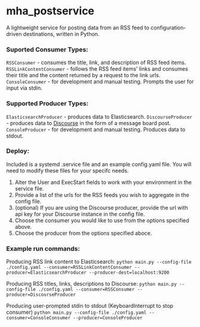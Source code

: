 # mha_postservice
A lightweight service for posting data from an RSS feed to configuration-driven destinations, written in Python.

### Suported Consumer Types:
`RSSConsumer` - consumes the title, link, and description of RSS feed items.
`RSSLinkContentConsumer` - follows the RSS feed items' links and consumes their title and the content returned by a request to the link urls.
`ConsoleConsumer` - for development and manual testing. Prompts the user for input via stdin.

### Supported Producer Types:
`ElasticsearchProducer` - produces data to Elasticsearch.
`DiscourseProducer` - produces data to [Discourse](https://www.discourse.org/) in the form of a message board post.
`ConsoleProducer` - for development and manual testing. Produces data to stdout.

### Deploy:
Included is a systemd .service file and an example config.yaml file.
You will need to modify these files for your specifc needs.

1) Alter the User and ExecStart fields to work with your environment in the service file.
2) Provide a list of the urls for the RSS feeds you wish to aggregate in the config file.
3) (optional) If you are using the Discourse producer, provide the url with api key for your Discourse instance in the config file.
4) Choose the consumer you would like to use from the options specified above.
5) Choose the producer from the options specified aboce.

### Example run commands:
Producing RSS link content to Elasticsearch:
`python main.py --config-file ./config.yaml --consumer=RSSLinkContentConsumer --producer=ElasticsearchProducer --producer-dest=localhost:9200`

Producing RSS titles, links, descriptions to Discourse:
`python main.py --config-file ./config.yaml --consumer=RSSConsumer --producer=DiscourseProducer`

Producing user-prompted stdin to stdout (KeyboardInterrupt to stop consumer)
`python main.py --config-file ./config.yaml --consumer=ConsoleConsumer --producer=ConsoleProducer`